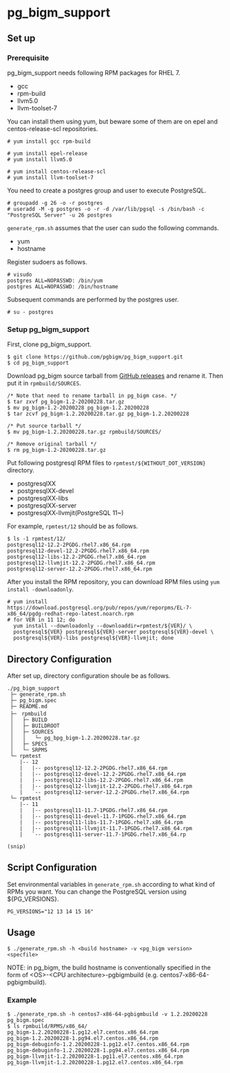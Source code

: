 # pg_bigm_support

## Set up

### Prerequisite
pg_bigm_support needs following RPM packages for RHEL 7.

- gcc
- rpm-build
- llvm5.0
- llvm-toolset-7

You can install them using yum, but beware some of them are on epel and centos-release-scl repositories.

```
# yum install gcc rpm-build

# yum install epel-release
# yum install llvm5.0

# yum install centos-release-scl
# yum install llvm-toolset-7
```

You need to create a postgres group and user to execute PostgreSQL.

```
# groupadd -g 26 -o -r postgres
# useradd -M -g postgres -o -r -d /var/lib/pgsql -s /bin/bash -c "PostgreSQL Server" -u 26 postgres
```

`generate_rpm.sh` assumes that the user can sudo the following commands.

- yum
- hostname

Register sudoers as follows.

```
# visudo
postgres ALL=NOPASSWD: /bin/yum
postgres ALL=NOPASSWD: /bin/hostname
```

Subsequent commands are performed by the postgres user.

```
# su - postgres
```

### Setup pg_bigm_support

First, clone pg_bigm_support.

```
$ git clone https://github.com/pgbigm/pg_bigm_support.git
$ cd pg_bigm_support
```

Download pg_bigm source tarball from [GitHub releases](https://github.com/pgbigm/pg_bigm/releases) and rename it.
Then put it in `rpmbuild/SOURCES`.

```
/* Note that need to rename tarball in pg_bigm case. */
$ tar zxvf pg_bigm-1.2-20200228.tar.gz
$ mv pg_bigm-1.2-20200228 pg_bigm-1.2.20200228
$ tar zcvf pg_bigm-1.2.20200228.tar.gz pg_bigm-1.2.20200228

/* Put source tarball */
$ mv pg_bigm-1.2.20200228.tar.gz rpmbuild/SOURCES/

/* Remove original tarball */
$ rm pg_bigm-1.2-20200228.tar.gz
```

Put following postgresql RPM files to `rpmtest/${WITHOUT_DOT_VERSION}` directory.
  - postgresqlXX
  - postgresqlXX-devel
  - postgresqlXX-libs
  - postgresqlXX-server
  - postgresqlXX-llvmjit(PostgreSQL 11~)

For example, `rpmtest/12` should be as follows.
```
$ ls -1 rpmtest/12/
postgresql12-12.2-2PGDG.rhel7.x86_64.rpm
postgresql12-devel-12.2-2PGDG.rhel7.x86_64.rpm
postgresql12-libs-12.2-2PGDG.rhel7.x86_64.rpm
postgresql12-llvmjit-12.2-2PGDG.rhel7.x86_64.rpm
postgresql12-server-12.2-2PGDG.rhel7.x86_64.rpm
```

After you install the RPM repository, you can download RPM files using `yum install -downloadonly`.

```
# yum install https://download.postgresql.org/pub/repos/yum/reporpms/EL-7-x86_64/pgdg-redhat-repo-latest.noarch.rpm
# for VER in 11 12; do
  yum install --downloadonly --downloaddir=rpmtest/${VER}/ \
  postgresql${VER} postgresql${VER}-server postgresql${VER}-devel \
  postgresql${VER}-libs postgresql${VER}-llvmjit; done
```

## Directory Configuration
After set up, directory configuration shoule be as follows.

```
./pg_bigm_support
 ├─ generate_rpm.sh
 ├─ pg_bigm.spec
 ├─ README.md
 ├─　rpmbuild
 │   ├─ BUILD
 │   ├─ BUILDROOT
 │   ├─ SOURCES
 │   │   └─ pg_bpg_bigm-1.2.20200228.tar.gz
 │   ├─ SPECS
 │   └─ SRPMS
 └─ rpmtest
    |-- 12
    |   |-- postgresql12-12.2-2PGDG.rhel7.x86_64.rpm
    |   |-- postgresql12-devel-12.2-2PGDG.rhel7.x86_64.rpm
    |   |-- postgresql12-libs-12.2-2PGDG.rhel7.x86_64.rpm
    |   |-- postgresql12-llvmjit-12.2-2PGDG.rhel7.x86_64.rpm
    |   `-- postgresql12-server-12.2-2PGDG.rhel7.x86_64.rpm
 └─ rpmtest
    |-- 11
    |   |-- postgresql11-11.7-1PGDG.rhel7.x86_64.rpm
    |   |-- postgresql11-devel-11.7-1PGDG.rhel7.x86_64.rpm
    |   |-- postgresql11-libs-11.7-1PGDG.rhel7.x86_64.rpm
    |   |-- postgresql11-llvmjit-11.7-1PGDG.rhel7.x86_64.rpm
    |   `-- postgresql11-server-11.7-1PGDG.rhel7.x86_64.rp

(snip)
```

## Script Configuration
Set environmental variables in `generate_rpm.sh` according to what kind of RPMs you want. 
You can change the PostgreSQL version using ${PG_VERSIONS}.

```
PG_VERSIONS="12 13 14 15 16"
```

## Usage
```
$ ./generate_rpm.sh -h <build hostname> -v <pg_bigm version> <specfile>
```

NOTE: in pg_bigm, the build hostname is conventionally specified in the form of \<OS\>-\<CPU architecture\>-pgbigmbuild (e.g. centos7-x86-64-pgbigmbuild).

### Example
```
$ ./generate_rpm.sh -h centos7-x86-64-pgbigmbuild -v 1.2.20200228 pg_bigm.spec
$ ls rpmbuild/RPMS/x86_64/
pg_bigm-1.2.20200228-1.pg12.el7.centos.x86_64.rpm
pg_bigm-1.2.20200228-1.pg94.el7.centos.x86_64.rpm
pg_bigm-debuginfo-1.2.20200228-1.pg12.el7.centos.x86_64.rpm
pg_bigm-debuginfo-1.2.20200228-1.pg94.el7.centos.x86_64.rpm
pg_bigm-llvmjit-1.2.20200228-1.pg11.el7.centos.x86_64.rpm
pg_bigm-llvmjit-1.2.20200228-1.pg12.el7.centos.x86_64.rpm
```

